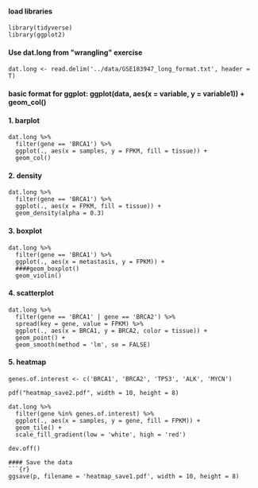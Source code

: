 #### load libraries
```{r}
library(tidyverse)
library(ggplot2)
```

#### Use dat.long from "wrangling" exercise
```{r}
dat.long <- read.delim('../data/GSE183947_long_format.txt', header = T)
```
#### basic format for ggplot: ggplot(data, aes(x = variable, y = variable1)) + geom_col()

#### 1. barplot
```{r}
dat.long %>%
  filter(gene == 'BRCA1') %>%
  ggplot(., aes(x = samples, y = FPKM, fill = tissue)) +
  geom_col()
```
#### 2. density
```{r}
dat.long %>%
  filter(gene == 'BRCA1') %>%
  ggplot(., aes(x = FPKM, fill = tissue)) +
  geom_density(alpha = 0.3)
```
#### 3. boxplot 
```{r}
dat.long %>%
  filter(gene == 'BRCA1') %>%
  ggplot(., aes(x = metastasis, y = FPKM)) +
  ####geom_boxplot()
  geom_violin()
```
#### 4. scatterplot
```{r}
dat.long %>%
  filter(gene == 'BRCA1' | gene == 'BRCA2') %>%
  spread(key = gene, value = FPKM) %>%
  ggplot(., aes(x = BRCA1, y = BRCA2, color = tissue)) +
  geom_point() +
  geom_smooth(method = 'lm', se = FALSE)
```
#### 5. heatmap
```{r}
genes.of.interest <- c('BRCA1', 'BRCA2', 'TP53', 'ALK', 'MYCN')

pdf("heatmap_save2.pdf", width = 10, height = 8)

dat.long %>%
  filter(gene %in% genes.of.interest) %>%
  ggplot(., aes(x = samples, y = gene, fill = FPKM)) +
  geom_tile() +
  scale_fill_gradient(low = 'white', high = 'red')

dev.off()

#### Save the data
```{r}
ggsave(p, filename = 'heatmap_save1.pdf', width = 10, height = 8)
```

